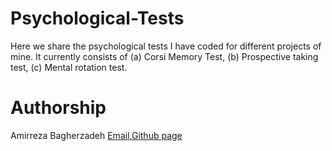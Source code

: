 # Psychological-Tests
Here we share the psychological tests I have coded for different projects of mine. It currently consists of (a) Corsi Memory Test, (b) Prospective taking test, (c) Mental rotation test.
# Authorship
Amirreza Bagherzadeh [Email](mailto:abb6024@psu.edu),<a href="https://github.com/ar-zadeh">Github page</a>
